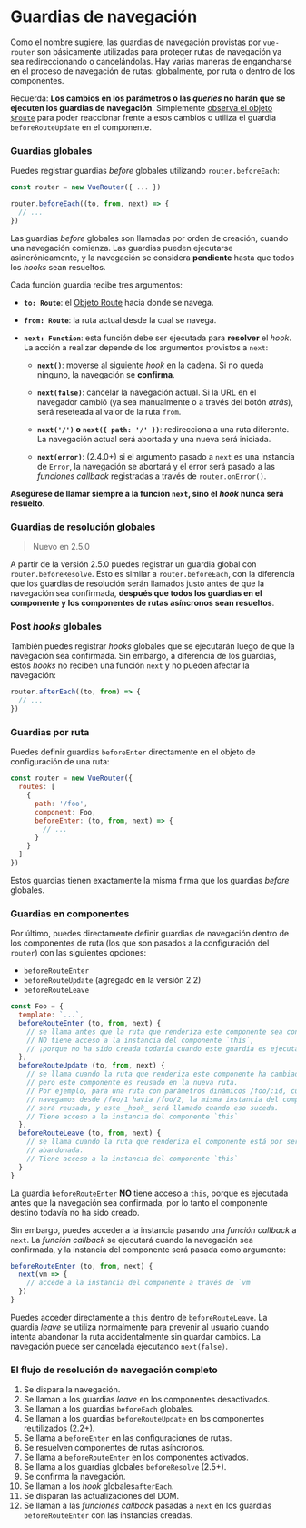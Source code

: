 # Guardias de navegación

Como el nombre sugiere, las guardias de navegación provistas por `vue-router` son básicamente utilizadas para proteger rutas de navegación ya sea redireccionando o cancelándolas. Hay varias maneras de engancharse en el proceso de navegación de rutas: globalmente, por ruta o dentro de los componentes.

Recuerda: **Los cambios en los parámetros o las _queries_ no harán que se ejecuten los guardias de navegación**. Simplemente [observa el objeto `$route`](../essentials/dynamic-matching.md#reacting-to-params-changes) para poder reaccionar frente a esos cambios o utiliza el guardia `beforeRouteUpdate` en el componente.

### Guardias globales

Puedes registrar guardias _before_ globales utilizando `router.beforeEach`:

``` js
const router = new VueRouter({ ... })

router.beforeEach((to, from, next) => {
  // ...
})
```

Las guardias _before_ globales son llamadas por orden de creación, cuando una navegación comienza. Las guardias pueden ejecutarse asincrónicamente, y la navegación se considera **pendiente** hasta que todos los _hooks_ sean resueltos. 

Cada función guardia recibe tres argumentos:

- **`to: Route`**: el [Objeto Route](../api/route-object.md) hacia donde se navega.

- **`from: Route`**: la ruta actual desde la cual se navega.

- **`next: Function`**: esta función debe ser ejecutada para **resolver** el _hook_. La acción a realizar depende de los argumentos provistos a `next`:

  - **`next()`**: moverse al siguiente _hook_ en la cadena. Si no queda ninguno, la navegación se **confirma**.

  - **`next(false)`**: cancelar la navegación actual. Si la URL en el navegador cambió (ya sea manualmente o a través del botón _atrás_), será reseteada al valor de la ruta `from`.

  - **`next('/')` o `next({ path: '/' })`**: redirecciona a una ruta diferente. La navegación actual será abortada y una nueva será iniciada.

  - **`next(error)`**: (2.4.0+) si el argumento pasado a `next` es una instancia de `Error`, la navegación se abortará y el error será pasado a las _funciones callback_ registradas a través de `router.onError()`.

**Asegúrese de llamar siempre a la función `next`, sino el _hook_ nunca será resuelto.**

### Guardias de resolución globales

> Nuevo en 2.5.0

A partir de la versión 2.5.0 puedes registrar un guardia global con `router.beforeResolve`. Esto es similar a `router.beforeEach`, con la diferencia que los guardias de resolución serán llamados justo antes de que la navegación sea confirmada, **después que todos los guardias en el componente y los componentes de rutas asíncronos sean resueltos**.

### Post _hooks_ globales

También puedes registrar _hooks_ globales que se ejecutarán luego de que la navegación sea confirmada. Sin embargo, a diferencia de los guardias, estos _hooks_ no reciben una función `next` y no pueden afectar la navegación:

``` js
router.afterEach((to, from) => {
  // ...
})
```

### Guardias por ruta

Puedes definir guardias `beforeEnter` directamente en el objeto de configuración de una ruta:

``` js
const router = new VueRouter({
  routes: [
    {
      path: '/foo',
      component: Foo,
      beforeEnter: (to, from, next) => {
        // ...
      }
    }
  ]
})
```

Estos guardias tienen exactamente la misma firma que los guardias _before_ globales.

### Guardias en componentes

Por último, puedes directamente definir guardias de navegación dentro de los componentes de ruta (los que son pasados a la configuración del `router`) con las siguientes opciones:

- `beforeRouteEnter`
- `beforeRouteUpdate` (agregado en la versión 2.2)
- `beforeRouteLeave`

``` js
const Foo = {
  template: `...`,
  beforeRouteEnter (to, from, next) {
    // se llama antes que la ruta que renderiza este componente sea confirmada.
    // NO tiene acceso a la instancia del componente `this`,
    // ¡porque no ha sido creada todavía cuando este guardia es ejecutado!
  },
  beforeRouteUpdate (to, from, next) {
    // se llama cuando la ruta que renderiza este componente ha cambiado,
    // pero este componente es reusado en la nueva ruta.
    // Por ejemplo, para una ruta con parámetros dinámicos /foo/:id, cuando
    // navegamos desde /foo/1 havia /foo/2, la misma instancia del componente Foo
    // será reusada, y este _hook_ será llamado cuando eso suceda.
    // Tiene acceso a la instancia del componente `this`
  },
  beforeRouteLeave (to, from, next) {
    // se llama cuando la ruta que renderiza el componente está por ser
    // abandonada.
    // Tiene acceso a la instancia del componente `this`
  }
}
```

La guardia `beforeRouteEnter` **NO** tiene acceso a `this`, porque es ejecutada antes que la navegación sea confirmada, por lo tanto el componente destino todavía no ha sido creado.

Sin embargo, puedes acceder a la instancia pasando una _función callback_ a `next`. La _función callback_ se ejecutará cuando la navegación sea confirmada, y la instancia del componente será pasada como argumento:

``` js
beforeRouteEnter (to, from, next) {
  next(vm => {
    // accede a la instancia del componente a través de `vm`
  })
}
```

Puedes acceder directamente a `this` dentro de `beforeRouteLeave`. La guardia _leave_ se utiliza normalmente para prevenir al usuario cuando intenta abandonar la ruta accidentalmente sin guardar cambios. La navegación puede ser cancelada ejecutando `next(false)`.

### El flujo de resolución de navegación completo

1. Se dispara la navegación.
2. Se llaman a los guardias _leave_ en los componentes desactivados.
3. Se llaman a los guardias `beforeEach` globales.
4. Se llaman a los guardias `beforeRouteUpdate` en los componentes reutilizados (2.2+).
5. Se llama a `beforeEnter` en las configuraciones de rutas.
6. Se resuelven componentes de rutas asíncronos.
7. Se llama a `beforeRouteEnter` en los componentes activados.
8. Se llama a los guardias globales `beforeResolve` (2.5+).
9. Se confirma la navegación.
10. Se llaman a los _hook_ globales`afterEach`.
11. Se disparan las actualizaciones del DOM.
12. Se llaman a las _funciones callback_ pasadas a `next` en los guardias `beforeRouteEnter` con las instancias creadas.